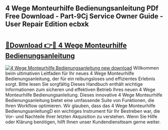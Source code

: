 ## 4 Wege Monteurhilfe Bedienungsanleitung PDf Free Download - Part-9Cj Service Owner Guide - User Repair Edition ecbxk

# <h2><a href="http://df54pg.blite.top/?on=4+Wege+Monteurhilfe+Bedienungsanleitung">🔗Download 👉🔴 4 Wege Monteurhilfe Bedienungsanleitung</a></h2>

[![4 Wege Monteurhilfe Bedienungsanleitung new download](https://i.imgur.com/lujVjoI.png)](http://df54pg.blite.top/?on=4+Wege+Monteurhilfe+Bedienungsanleitung)
Willkommen beim ultimativen Leitfaden für Ihr neues 4 Wege Monteurhilfe Bedienungsanleitung, der für ein reibungsloses und effizientes Erlebnis sorgt. Bitte lesen Sie sorgfältig Dieses Handbuch enthält wichtige Informationen zum sicheren und effektiven Betrieb Ihres neuen 4 Wege Monteurhilfe Bedienungsanleitung. Dieses innovative 4 Wege Monteurhilfe Bedienungsanleitung bietet eine umfassende Suite von Funktionen, die Ihren Workflow optimieren. Wir glauben, dass das 4 Wege Monteurhilfe BedienungsanleitungD ein wichtiges Instrument für Ihr Bestreben war, die Vor- und Nachteile Ihrer letzten Akquisition zu verstehen. Wenn Sie Hilfe oder Klärung benötigen, hilft Ihnen unser Kundendienstteam gerne weiter.

